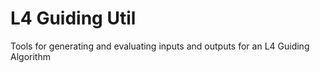 
# L4 Guiding Util

Tools for generating and evaluating inputs and outputs for an L4 Guiding Algorithm


